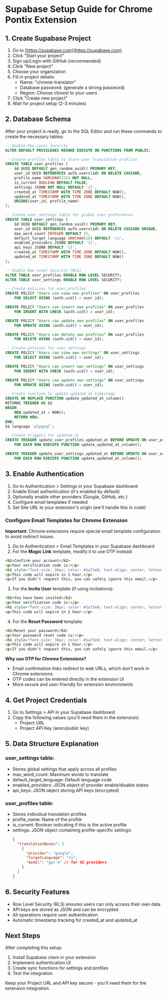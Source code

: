 # Supabase Setup Guide for Chrome Pontix Extension

## 1. Create Supabase Project

1. Go to [https://supabase.com](https://supabase.com)
2. Click "Start your project" 
3. Sign up/Login with GitHub (recommended)
4. Click "New project"
5. Choose your organization
6. Fill in project details:
   - Name: "chrome-translator"
   - Database password: (generate a strong password)
   - Region: Choose closest to your users
7. Click "Create new project"
8. Wait for project setup (2-3 minutes)

## 2. Database Schema

After your project is ready, go to the SQL Editor and run these commands to create the necessary tables:

```sql
-- Enable Row Level Security
ALTER DEFAULT PRIVILEGES REVOKE EXECUTE ON FUNCTIONS FROM PUBLIC;

-- Create profiles table to store user translation profiles
CREATE TABLE user_profiles (
    id UUID DEFAULT gen_random_uuid() PRIMARY KEY,
    user_id UUID REFERENCES auth.users(id) ON DELETE CASCADE,
    profile_name VARCHAR(255) NOT NULL,
    is_current BOOLEAN DEFAULT FALSE,
    settings JSONB NOT NULL DEFAULT '{}',
    created_at TIMESTAMP WITH TIME ZONE DEFAULT NOW(),
    updated_at TIMESTAMP WITH TIME ZONE DEFAULT NOW(),
    UNIQUE(user_id, profile_name)
);

-- Create user_settings table for global user preferences
CREATE TABLE user_settings (
    id UUID DEFAULT gen_random_uuid() PRIMARY KEY,
    user_id UUID REFERENCES auth.users(id) ON DELETE CASCADE UNIQUE,
    max_word_count INTEGER DEFAULT 25,
    default_target_language VARCHAR(10) DEFAULT 'ru',
    enabled_providers JSONB DEFAULT '{}',
    api_keys JSONB DEFAULT '{}',
    created_at TIMESTAMP WITH TIME ZONE DEFAULT NOW(),
    updated_at TIMESTAMP WITH TIME ZONE DEFAULT NOW()
);

-- Enable Row Level Security (RLS)
ALTER TABLE user_profiles ENABLE ROW LEVEL SECURITY;
ALTER TABLE user_settings ENABLE ROW LEVEL SECURITY;

-- Create policies for user_profiles
CREATE POLICY "Users can view own profiles" ON user_profiles
    FOR SELECT USING (auth.uid() = user_id);

CREATE POLICY "Users can insert own profiles" ON user_profiles
    FOR INSERT WITH CHECK (auth.uid() = user_id);

CREATE POLICY "Users can update own profiles" ON user_profiles
    FOR UPDATE USING (auth.uid() = user_id);

CREATE POLICY "Users can delete own profiles" ON user_profiles
    FOR DELETE USING (auth.uid() = user_id);

-- Create policies for user_settings
CREATE POLICY "Users can view own settings" ON user_settings
    FOR SELECT USING (auth.uid() = user_id);

CREATE POLICY "Users can insert own settings" ON user_settings
    FOR INSERT WITH CHECK (auth.uid() = user_id);

CREATE POLICY "Users can update own settings" ON user_settings
    FOR UPDATE USING (auth.uid() = user_id);

-- Create function to update updated_at timestamp
CREATE OR REPLACE FUNCTION update_updated_at_column()
RETURNS TRIGGER AS $$
BEGIN
    NEW.updated_at = NOW();
    RETURN NEW;
END;
$$ language 'plpgsql';

-- Create triggers for updated_at
CREATE TRIGGER update_user_profiles_updated_at BEFORE UPDATE ON user_profiles
    FOR EACH ROW EXECUTE FUNCTION update_updated_at_column();

CREATE TRIGGER update_user_settings_updated_at BEFORE UPDATE ON user_settings
    FOR EACH ROW EXECUTE FUNCTION update_updated_at_column();
```

## 3. Enable Authentication

1. Go to Authentication > Settings in your Supabase dashboard
2. Enable Email authentication (it's enabled by default)
3. Optionally enable other providers (Google, GitHub, etc.)
4. Configure email templates if needed
5. Set Site URL to your extension's origin (we'll handle this in code)

### Configure Email Templates for Chrome Extension

**Important**: Chrome extensions require special email template configuration to avoid redirect issues.

1. Go to Authentication > Email Templates in your Supabase dashboard
2. For the **Magic Link** template, modify it to use OTP instead:

```html
<h2>Confirm your account</h2>
<p>Your verification code is:</p>
<h1 style="font-size: 36px; color: #1a73e8; text-align: center; letter-spacing: 4px;">{{ .Token }}</h1>
<p>This code will expire in 1 hour.</p>
<p>If you didn't request this, you can safely ignore this email.</p>
```

3. For the **Invite User** template (if using invitations):

```html
<h2>You have been invited</h2>
<p>Your verification code is:</p>
<h1 style="font-size: 36px; color: #1a73e8; text-align: center; letter-spacing: 4px;">{{ .Token }}</h1>
<p>This code will expire in 1 hour.</p>
```

4. For the **Reset Password** template:

```html
<h2>Reset your password</h2>
<p>Your password reset code is:</p>
<h1 style="font-size: 36px; color: #1a73e8; text-align: center; letter-spacing: 4px;">{{ .Token }}</h1>
<p>This code will expire in 1 hour.</p>
<p>If you didn't request this, you can safely ignore this email.</p>
```

**Why use OTP for Chrome Extensions?**
- Email confirmation links redirect to web URLs, which don't work in Chrome extensions
- OTP codes can be entered directly in the extension UI
- More secure and user-friendly for extension environments

## 4. Get Project Credentials

1. Go to Settings > API in your Supabase dashboard
2. Copy the following values (you'll need them in the extension):
   - Project URL
   - Project API Key (anon/public key)

## 5. Data Structure Explanation

### user_settings table:
- Stores global settings that apply across all profiles
- max_word_count: Maximum words to translate
- default_target_language: Default language code
- enabled_providers: JSON object of provider enable/disable states
- api_keys: JSON object storing API keys (encrypted)

### user_profiles table:
- Stores individual translation profiles
- profile_name: Name of the profile
- is_current: Boolean indicating if this is the active profile
- settings: JSON object containing profile-specific settings:
  ```json
  {
    "translationBoxes": [
      {
        "provider": "google",
        "targetLanguage": "ru",
        "model": "gpt-4" // for AI providers
      }
    ]
  }
  ```

## 6. Security Features

- Row Level Security (RLS) ensures users can only access their own data
- API keys are stored as JSON and can be encrypted
- All operations require user authentication
- Automatic timestamp tracking for created_at and updated_at

## Next Steps

After completing this setup:
1. Install Supabase client in your extension
2. Implement authentication UI
3. Create sync functions for settings and profiles
4. Test the integration

Keep your Project URL and API key secure - you'll need them for the extension integration. 